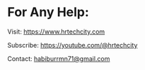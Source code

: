 # For Any Help:

Visit: https://www.hrtechcity.com

Subscribe: https://youtube.com/@hrtechcity

Contact: habiburrmn71@gmail.com


